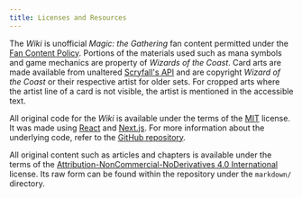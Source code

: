 ```yaml
---
title: Licenses and Resources
---
```


The *Wiki* is unofficial *Magic: the Gathering* fan content permitted under the
[Fan Content Policy][wizards:fcp]. Portions of the materials used such as mana
symbols and game mechanics are property of *Wizards of the Coast*. Card arts are
made available from unaltered [Scryfall's API][scryfall:api] and are copyright
*Wizard of the Coast* or their respective artist for older sets. For cropped
arts where the artist line of a card is not visible, the artist is mentioned in
the accessible text.

All original code for the *Wiki* is available under the terms of the
[MIT][wiki:code-license] license. It was made using [React][js:react] and
[Next.js][js:next]. For more information about the underlying code, refer to the
[GitHub repository][wiki:code].

All original content such as articles and chapters is available under the terms
of the [Attribution-NonCommercial-NoDerivatives 4.0 International][wiki:license]
license. Its raw form can be found within the repository under the `markdown/`
directory.

[js:next]: https://nextjs.org
[js:react]: https://reactjs.org
[scryfall:api]: https://scryfall.com/docs/api
[wiki:code]: https://github.com/angrybacon/doomsday-wiki
[wiki:code-license]: https://github.com/angrybacon/doomsday-wiki/blob/master/LICENSE.org
[wiki:license]: https://creativecommons.org/licenses/by-nc-nd/4.0/legalcode
[wizards:fcp]: https://company.wizards.com/en/legal/fancontentpolicy
